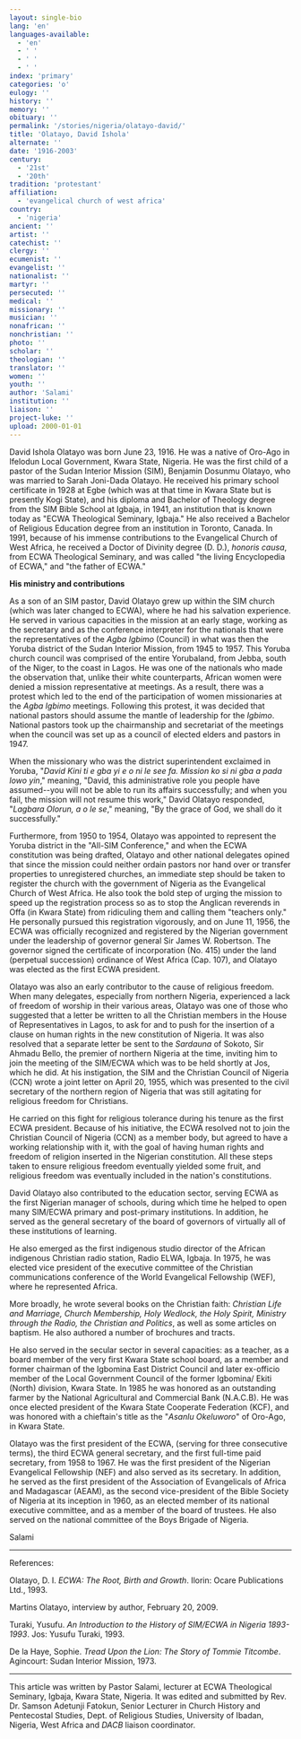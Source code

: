```yaml
---
layout: single-bio
lang: 'en'
languages-available:
  - 'en'
  - ' '
  - ' '
  - ' '
index: 'primary'
categories: 'o'
eulogy: ''
history: ''
memory: ''
obituary: ''
permalink: '/stories/nigeria/olatayo-david/'
title: 'Olatayo, David Ishola'
alternate: ''
date: '1916-2003'
century:
  - '21st'
  - '20th'
tradition: 'protestant'
affiliation:
  - 'evangelical church of west africa'
country:
  - 'nigeria'
ancient: ''
artist: ''
catechist: ''
clergy: ''
ecumenist: ''
evangelist: ''
nationalist: ''
martyr: ''
persecuted: ''
medical: ''
missionary: ''
musician: ''
nonafrican: ''
nonchristian: ''
photo: ''
scholar: ''
theologian: ''
translator: ''
women: ''
youth: ''
author: 'Salami'
institution: ''
liaison: ''
project-luke: ''
upload: 2000-01-01
---
```



David Ishola Olatayo was born June 23, 1916. He was a native of Oro-Ago in Ifelodun Local Government, Kwara State, Nigeria. He was the first child of a pastor of the Sudan Interior Mission (SIM), Benjamin Dosunmu Olatayo, who was married to Sarah Joni-Dada Olatayo. He received his primary school certificate in 1928 at Egbe (which  was at that time in Kwara State but is presently Kogi State), and his diploma and Bachelor of Theology degree from the SIM Bible School at Igbaja, in 1941, an institution that is known today as "ECWA Theological Seminary, Igbaja." He also received a Bachelor of Religious Education degree from an institution in Toronto, Canada. In 1991, because of his immense contributions to the Evangelical Church of West Africa, he received a Doctor of Divinity degree (D. D.), *honoris causa*, from ECWA Theological Seminary, and was called "the living Encyclopedia of ECWA," and "the father of ECWA."

**His ministry and contributions**

As a son of an SIM pastor, David Olatayo grew up within the SIM church (which was later changed to ECWA), where he had his salvation experience. He served in various capacities in the mission at an early stage, working as the secretary and as the conference interpreter for the nationals that were the representatives of the *Agba Igbimo* (Council) in what was then the Yoruba district of the Sudan Interior Mission, from 1945 to 1957. This Yoruba church council was comprised of the entire Yorubaland, from Jebba, south of the Niger, to the coast in Lagos. He was one of the nationals who made the observation that, unlike their white counterparts, African women were denied a mission representative at meetings. As a result, there was a protest which led to the end of the participation of women missionaries at the *Agba Igbimo* meetings. Following this protest, it was decided that national pastors should assume the mantle of leadership for the *Igbimo*. National pastors took up the chairmanship and secretariat of the meetings when the council was set up as a council of elected elders and pastors in 1947.

When the missionary who was the district superintendent exclaimed in Yoruba, "*David Kini ti e gba yi e o ni le see fa. Mission ko si ni gba a pada lowo yin*," meaning, "David, this administrative role you people have assumed--you will not be able to run its affairs successfully; and when you fail, the mission will not resume this work," David Olatayo responded, "*Lagbara Olorun, a o le se*," meaning, "By the grace of God, we shall do it successfully."

Furthermore, from 1950 to 1954, Olatayo was appointed to represent the Yoruba district in the "All-SIM Conference," and when the ECWA constitution was being drafted, Olatayo and other national delegates opined that since the mission could neither ordain pastors nor hand over or transfer properties to unregistered churches, an immediate step should be taken to register the church with the government of Nigeria as the Evangelical Church of West Africa.  He also took the bold step of urging the mission to speed up the registration process so as to stop the Anglican reverends in Offa (in Kwara State) from ridiculing them and calling them "teachers only." He personally pursued this registration vigorously, and on June 11, 1956, the ECWA was officially recognized and registered by the Nigerian government under the leadership of governor general Sir James W. Robertson. The governor signed the certificate of incorporation (No. 415) under the land (perpetual succession) ordinance of West Africa (Cap. 107), and Olatayo was elected as the first ECWA president.

Olatayo was also an early contributor to the cause of religious freedom. When many delegates, especially from northern Nigeria, experienced a lack of freedom of worship in their various areas, Olatayo was one of those who suggested that a letter be written to all the Christian members in the House of Representatives in Lagos, to ask for and to push for the insertion of a clause on human rights in the new constitution of Nigeria.  It was also resolved that a separate letter be sent to the *Sardauna* of Sokoto, Sir Ahmadu Bello, the premier of northern Nigeria at the time, inviting him to join the meeting of the SIM/ECWA which was to be held shortly at Jos, which he did. At his instigation, the SIM and the Christian Council of Nigeria (CCN) wrote a joint letter on April 20, 1955, which was presented to the civil secretary of the northern region of Nigeria that was still agitating for religious freedom for Christians.

He carried on this fight for religious tolerance during his tenure as the first ECWA president. Because of his initiative, the ECWA resolved not to join the Christian Council of Nigeria (CCN) as a member body, but agreed to have a working relationship with it, with the goal of having human rights and freedom of religion inserted in the Nigerian constitution. All these steps taken to ensure religious freedom eventually yielded some fruit, and religious freedom was eventually included in the nation's constitutions.

David Olatayo also contributed to the education sector, serving ECWA as the first Nigerian manager of schools, during which time he helped to open many SIM/ECWA primary and post-primary institutions. In addition, he served as the general secretary of the board of governors of virtually all of these institutions of learning.

He also emerged as the first indigenous studio director of the African indigenous Christian radio station, Radio ELWA, Igbaja. In 1975, he was elected vice president of the executive committee of the Christian communications conference of the World Evangelical Fellowship (WEF), where he represented Africa.

More broadly, he wrote several books on the Christian faith: *Christian Life and Marriage, Church Membership, Holy Wedlock, the Holy Spirit, Ministry through the Radio, the Christian and Politics*, as well as some articles on baptism. He also authored a number of brochures and tracts.

He also served in the secular sector in several capacities: as a teacher, as a board member of the very first Kwara State school board, as a member and former chairman of the Igbomina East District Council and later ex-officio member of the Local Government Council of the former Igbomina/ Ekiti (North) division, Kwara State.  In 1985 he was honored as an outstanding farmer by the National Agricultural and Commercial Bank (N.A.C.B).  He was once elected president of the Kwara State Cooperate Federation (KCF), and was honored with a chieftain's title as the "*Asanlu Okeluworo*" of Oro-Ago, in Kwara State.

Olatayo was the first president of the ECWA, (serving for three consecutive terms), the third ECWA general secretary, and the first full-time paid secretary, from 1958 to 1967.  He was the first president of the Nigerian Evangelical Fellowship (NEF) and also served as its secretary. In addition, he served as the first president of the Association of Evangelicals of Africa and Madagascar (AEAM), as the second vice-president of the Bible Society of Nigeria at its inception in 1960, as an elected member of its national executive committee, and as a member of the board of trustees.  He also served on the national committee of the Boys Brigade of Nigeria.

Salami

---

References:

Olatayo, D. I. *ECWA: The Root, Birth and Growth*. Ilorin: Ocare Publications Ltd., 1993.

Martins Olatayo, interview by author, February 20, 2009.

Turaki, Yusufu.  *An Introduction to the History of SIM/ECWA in Nigeria 1893-1993*. Jos: Yusufu Turaki, 1993.

De la Haye, Sophie. *Tread Upon the Lion: The Story of Tommie Titcombe*. Agincourt: Sudan Interior Mission, 1973.

---

This article was written by Pastor Salami, lecturer at ECWA Theological Seminary, Igbaja, Kwara State, Nigeria. It was edited and submitted by Rev. Dr. Samson Adetunji Fatokun, Senior Lecturer in Church History and Pentecostal Studies, Dept. of Religious Studies, University of Ibadan, Nigeria, West Africa and *DACB* liaison coordinator.